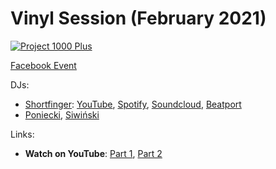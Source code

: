 # Vinyl Session (February 2021)

[![Project 1000 Plus](https://thumbnailer.mixcloud.com/unsafe/160x160/profile/b/1/f/4/6e1d-6c87-46fa-8a6a-a8e97615cea2)](https://www.youtube.com/watch?v=KpILvH0ezBw)

[Facebook Event](https://www.facebook.com/events/277842430415743/)

DJs:
* [Shortfinger](https://www.facebook.com/shortfingermusic): 
[YouTube](https://www.youtube.com/user/shortfingermusic/featured), 
[Spotify](https://open.spotify.com/artist/4haPZnVIPpsKbtBken68Iq?si=M9q2KUObSLOzwGc2i0n9kA), 
[Soundcloud](https://soundcloud.com/shortfinger/tracks), 
[Beatport](https://www.beatport.com/artist/shortfinger/757830)
* [Poniecki](https://www.youtube.com/channel/UCo5ZkQ4xLpDnOgFLay78E5Q), 
[Siwiński](https://hopbit.github.io/sets/)

Links:
* **Watch on YouTube**: 
[Part 1](https://www.youtube.com/watch?v=YSf2kNsz5kY),
[Part 2](https://www.youtube.com/watch?v=KpILvH0ezBw)

